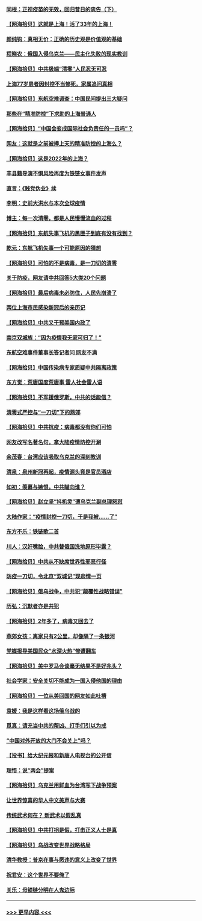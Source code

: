 #### [同根：正视疫苗的无效，回归昔日的忠告（下）](../pages/nsc993/n13688756.md?t=04031052) 
#### [【网海拾贝】这就是上海！活了33年的上海！](../pages/nsc993/n13688654.md?t=04031052) 
#### [颜纯钩：真相无价：正确的历史观是价值观的基础](../pages/nsc993/n13688555.md?t=04031052) 
#### [程晓农：俄国入侵乌克兰——民主化失败的现实教训](../pages/nsc993/n13686006.md?t=04031052) 
#### [【网海拾贝】中共极端“清零”人民忍无可忍](../pages/nsc993/n13685914.md?t=04031052) 
#### [上海77岁患者因封控不当惨死，家属追问真相](../pages/nsc993/n13685891.md?t=04031052) 
#### [【网海拾贝】东航空难调查：中国民间提出三大疑问](../pages/nsc993/n13683137.md?t=04031052) 
#### [那些在“精准防控”下求助的上海普通人](../pages/nsc993/n13683088.md?t=04031052) 
#### [【网海拾贝】“中国会变成国际社会负责任的一员吗”？](../pages/nsc993/n13680707.md?t=04031052) 
#### [网友：这就是之前被捧上天的精准防控的上海么？](../pages/nsc993/n13680287.md?t=04031052) 
#### [【网海拾贝】这是2022年的上海？](../pages/nsc993/n13678253.md?t=04031052) 
#### [丰县籍导演不惧风险再度为铁链女事件发声](../pages/nsc993/n13678215.md?t=04031052) 
#### [直言：《贱党伪业》续](../pages/nsc993/n13678056.md?t=04031052) 
#### [李明：史前大洪水与本次全球疫情](../pages/nsc993/n13677332.md?t=04031052) 
#### [博主：每一次清零，都是人民慢慢流血的过程](../pages/nsc993/n13676078.md?t=04031052) 
#### [【网海拾贝】东航失事飞机的黑匣子到底有没有找到？](../pages/nsc993/n13676034.md?t=04031052) 
#### [乾元：东航飞机失事一个可能原因的猜想](../pages/nsc993/n13675834.md?t=04031052) 
#### [【网海拾贝】可怕的不是病毒，是一刀切的清零](../pages/nsc993/n13674403.md?t=04031052) 
#### [关于防疫，网友请中共回答5大类20个问题](../pages/nsc993/n13674318.md?t=04031052) 
#### [【网海拾贝】最后病毒未必防住，人民先崩溃了](../pages/nsc993/n13672307.md?t=04031052) 
#### [两位上海市民感染新冠后的亲历记](../pages/nsc993/n13672217.md?t=04031052) 
#### [【网海拾贝】中共又干预美国内政了](../pages/nsc993/n13669564.md?t=04031052) 
#### [南京双城族：“因为疫情我无家可归了！”](../pages/nsc993/n13669511.md?t=04031052) 
#### [东航空难事件董事长答记者问 网友不满](../pages/nsc993/n13669436.md?t=04031052) 
#### [【网海拾贝】中国传染病专家质疑中共隔离政策](../pages/nsc993/n13667190.md?t=04031052) 
#### [东方觉：荒唐国度荒唐事 雷人社会雷人语](../pages/nsc993/n13666926.md?t=04031052) 
#### [【网海拾贝】不军援俄罗斯，中共的话能信？](../pages/nsc993/n13664594.md?t=04031052) 
#### [清零式严控与“一刀切”下的燕郊](../pages/nsc993/n13664450.md?t=04031052) 
#### [【网海拾贝】中共抗疫：病毒都没有你们可怕](../pages/nsc993/n13662063.md?t=04031052) 
#### [网友改写名著名句，拿大陆疫情防控开涮](../pages/nsc993/n13661999.md?t=04031052) 
#### [余茂春：台湾应该吸取乌克兰的深刻教训](../pages/nsc993/n13661829.md?t=04031052) 
#### [清泉：泉州新冠再起，疫情源头竟是官员酒店](../pages/nsc993/n13660898.md?t=04031052) 
#### [如初：羡慕与嫉恨，中共瞄向谁？](../pages/nsc993/n13660773.md?t=04031052) 
#### [【网海拾贝】赵立坚“抖机灵”遭乌克兰副总理怒怼](../pages/nsc993/n13659660.md?t=04031052) 
#### [大陆作家：“疫情封控一刀切，于是我被……了”](../pages/nsc993/n13659323.md?t=04031052) 
#### [东方不乐：铁链歌二首](../pages/nsc993/n13659123.md?t=04031052) 
#### [川人：汉奸嘴脸，中共替俄国洗地原形毕露？](../pages/nsc993/n13657995.md?t=04031052) 
#### [【网海拾贝】中共从不缺席世界性邪恶行径](../pages/nsc993/n13657799.md?t=04031052) 
#### [防疫一刀切，令北京“双城记”现悲情一页](../pages/nsc993/n13657746.md?t=04031052) 
#### [【网海拾贝】俄乌战争，中共犯“颠覆性战略错误”](../pages/nsc993/n13655760.md?t=04031052) 
#### [历弘：沉默者亦是共犯](../pages/nsc993/n13652799.md?t=04031052) 
#### [【网海拾贝】2年多了，病毒又回去了](../pages/nsc993/n13652629.md?t=04031052) 
#### [燕郊女孩：离家只有2公里，却像隔了一条银河](../pages/nsc993/n13652450.md?t=04031052) 
#### [党媒报导美国民众“水深火热”惨遭翻车](../pages/nsc993/n13649966.md?t=04031052) 
#### [【网海拾贝】美中罗马会谈毫无结果不是好兆头？](../pages/nsc993/n13649860.md?t=04031052) 
#### [社会学家：安全关切不能成为一国入侵他国的理由](../pages/nsc993/n13649744.md?t=04031052) 
#### [【网海拾贝】一位从美回国的网友如此吐槽](../pages/nsc993/n13647381.md?t=04031052) 
#### [袁媛：我是这样看这场俄乌战的](../pages/nsc993/n13644892.md?t=04031052) 
#### [觅真：请充当中共的帮凶、打手们引以为戒](../pages/nsc993/n13644228.md?t=04031052) 
#### [“中国对外开放的大门不会关上”吗？](../pages/nsc993/n13644191.md?t=04031052) 
#### [【投书】给大纪元报和新唐人电视台的公开信](../pages/nsc993/n13644124.md?t=04031052) 
#### [理悟：说“两会”提案](../pages/nsc993/n13643927.md?t=04031052) 
#### [【网海拾贝】乌克兰用鲜血为台湾写下战争预案](../pages/nsc993/n13643578.md?t=04031052) 
#### [让世界惊喜的华人中文美声与大赛](../pages/nsc993/n13641647.md?t=04031052) 
#### [传统武术何在？ 新武术以假乱真](../pages/nsc993/n13641615.md?t=04031052) 
#### [【网海拾贝】中共打拐是假，打击正义人士是真](../pages/nsc993/n13641238.md?t=04031052) 
#### [【网海拾贝】乌战改变世界战略格局](../pages/nsc993/n13639171.md?t=04031052) 
#### [清华教授：普京在事与愿违的意义上改变了世界](../pages/nsc993/n13639019.md?t=04031052) 
#### [祝君安：这个世界不要俺了](../pages/nsc993/n13638903.md?t=04031052) 
#### [关乐：母锁链分明在人鬼边际](../pages/nsc993/n13637601.md?t=04031052) 

----
#### [ >>> 更早内容 <<< ](../indexes/nsc993-earlier.md)
